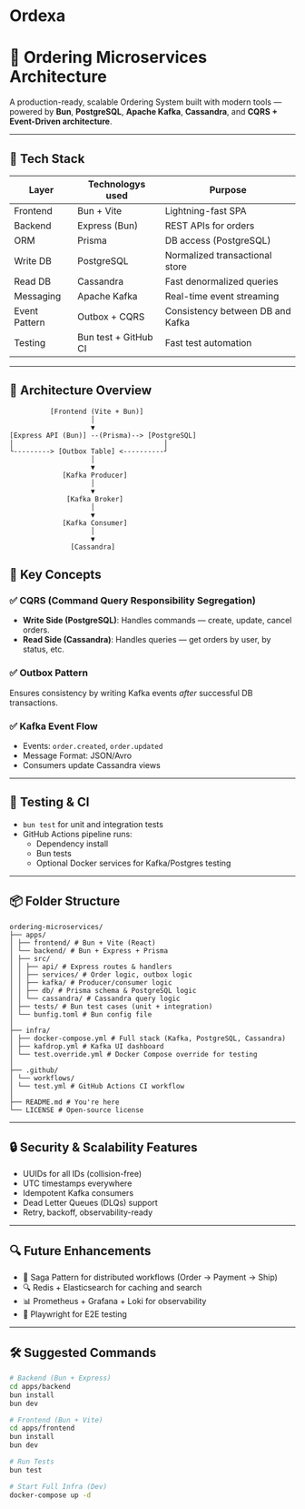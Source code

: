 # Ordexa

# 🛒 Ordering Microservices Architecture

A production-ready, scalable Ordering System built with modern tools — powered by **Bun**, **PostgreSQL**, **Apache Kafka**, **Cassandra**, and **CQRS + Event-Driven architecture**.

---

## 🚀 Tech Stack

| Layer         | Technologys used          | Purpose                                 |
|---------------|----------------------|-----------------------------------------|
| Frontend      | Bun + Vite           | Lightning-fast SPA                      |
| Backend       | Express (Bun)        | REST APIs for orders                    |
| ORM           | Prisma               | DB access (PostgreSQL)                  |
| Write DB      | PostgreSQL           | Normalized transactional store          |
| Read DB       | Cassandra            | Fast denormalized queries               |
| Messaging     | Apache Kafka         | Real-time event streaming               |
| Event Pattern | Outbox + CQRS        | Consistency between DB and Kafka        |
| Testing       | Bun test + GitHub CI | Fast test automation                    |

---

## 📐 Architecture Overview

```plaintext
          [Frontend (Vite + Bun)]
                    │
                    ▼
[Express API (Bun)] --(Prisma)--> [PostgreSQL]
│                                     │
└---------> [Outbox Table] <----------┘
                    │
                    ▼
             [Kafka Producer]
                    │
                    ▼
              [Kafka Broker]
                    │
                    ▼         
             [Kafka Consumer]
                    │
                    ▼
               [Cassandra]
```

## 🧠 Key Concepts

### ✅ CQRS (Command Query Responsibility Segregation)
- **Write Side (PostgreSQL)**: Handles commands — create, update, cancel orders.
- **Read Side (Cassandra)**: Handles queries — get orders by user, by status, etc.

### ✅ Outbox Pattern
Ensures consistency by writing Kafka events *after* successful DB transactions.

### ✅ Kafka Event Flow
- Events: `order.created`, `order.updated`
- Message Format: JSON/Avro
- Consumers update Cassandra views

---

## 🧪 Testing & CI

- `bun test` for unit and integration tests
- GitHub Actions pipeline runs:
  - Dependency install
  - Bun tests
  - Optional Docker services for Kafka/Postgres testing

---

## 📦 Folder Structure

```plaintext
ordering-microservices/
├── apps/
│ ├── frontend/ # Bun + Vite (React)
│ └── backend/ # Bun + Express + Prisma
│ ├── src/
│ │ ├── api/ # Express routes & handlers
│ │ ├── services/ # Order logic, outbox logic
│ │ ├── kafka/ # Producer/consumer logic
│ │ ├── db/ # Prisma schema & PostgreSQL logic
│ │ └── cassandra/ # Cassandra query logic
│ ├── tests/ # Bun test cases (unit + integration)
│ └── bunfig.toml # Bun config file
│
├── infra/
│ ├── docker-compose.yml # Full stack (Kafka, PostgreSQL, Cassandra)
│ ├── kafdrop.yml # Kafka UI dashboard
│ └── test.override.yml # Docker Compose override for testing
│
├── .github/
│ └── workflows/
│ └── test.yml # GitHub Actions CI workflow
│
├── README.md # You're here
└── LICENSE # Open-source license
```

---

## 🔒 Security & Scalability Features

- UUIDs for all IDs (collision-free)
- UTC timestamps everywhere
- Idempotent Kafka consumers
- Dead Letter Queues (DLQs) support
- Retry, backoff, observability-ready

---

## 🔍 Future Enhancements

- 🔁 Saga Pattern for distributed workflows (Order → Payment → Ship)
- 🔍 Redis + Elasticsearch for caching and search
- 📊 Prometheus + Grafana + Loki for observability
- 🧪 Playwright for E2E testing

---

## 🛠 Suggested Commands

```bash
# Backend (Bun + Express)
cd apps/backend
bun install
bun dev

# Frontend (Bun + Vite)
cd apps/frontend
bun install
bun dev

# Run Tests
bun test

# Start Full Infra (Dev)
docker-compose up -d
